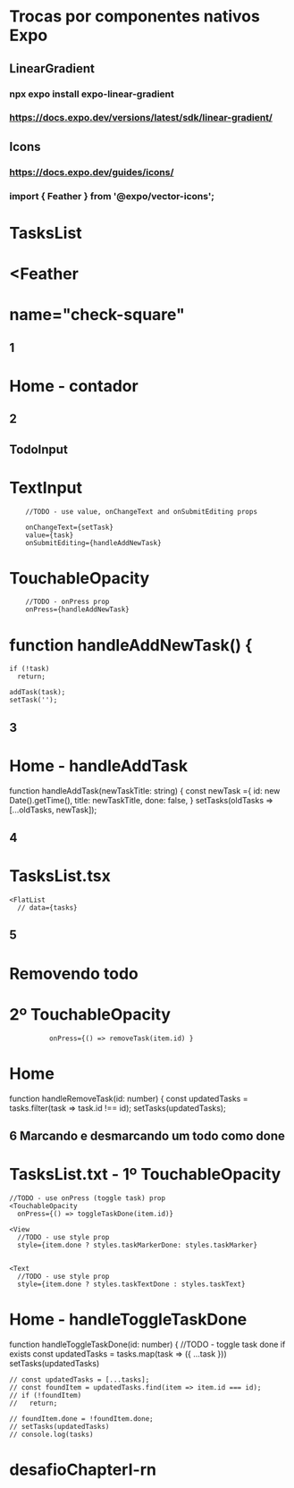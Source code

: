 # Trocas por componentes nativos Expo      

## LinearGradient
### npx expo install expo-linear-gradient
### https://docs.expo.dev/versions/latest/sdk/linear-gradient/

## Icons
### https://docs.expo.dev/guides/icons/
### import { Feather } from '@expo/vector-icons';
# TasksList
#                     <Feather 
#                      name="check-square"


## 1
# Home - contador
## 2
## TodoInput
# TextInput 
        //TODO - use value, onChangeText and onSubmitEditing props

        onChangeText={setTask}
        value={task}
        onSubmitEditing={handleAddNewTask}
# TouchableOpacity
        //TODO - onPress prop
        onPress={handleAddNewTask}
#   function handleAddNewTask() {
    if (!task) 
      return;
    
    addTask(task);
    setTask('');
## 3
# Home - handleAddTask
  function handleAddTask(newTaskTitle: string) {
    const newTask ={
      id: new Date().getTime(),
      title: newTaskTitle,
      done: false,
    }
    setTasks(oldTasks => [...oldTasks, newTask]);
## 4
# TasksList.tsx
    <FlatList
      // data={tasks}


## 5
# Removendo todo
# 2º TouchableOpacity
              onPress={() => removeTask(item.id) }
# Home
  function handleRemoveTask(id: number) {
    const updatedTasks = tasks.filter(task => task.id !== id);
    setTasks(updatedTasks);

## 6 Marcando e desmarcando um todo como done
# TasksList.txt - 1º TouchableOpacity
    //TODO - use onPress (toggle task) prop
    <TouchableOpacity
      onPress={() => toggleTaskDone(item.id)}

    <View 
      //TODO - use style prop 
      style={item.done ? styles.taskMarkerDone: styles.taskMarker}   


    <Text 
      //TODO - use style prop
      style={item.done ? styles.taskTextDone : styles.taskText}
# Home - handleToggleTaskDone
  function handleToggleTaskDone(id: number) {
    //TODO - toggle task done if exists
    const updatedTasks = tasks.map(task => ({ ...task }))    
    setTasks(updatedTasks)


    // const updatedTasks = [...tasks];
    // const foundItem = updatedTasks.find(item => item.id === id);
    // if (!foundItem) 
    //   return;

    // foundItem.done = !foundItem.done;
    // setTasks(updatedTasks)
    // console.log(tasks)





# desafioChapterI-rn
